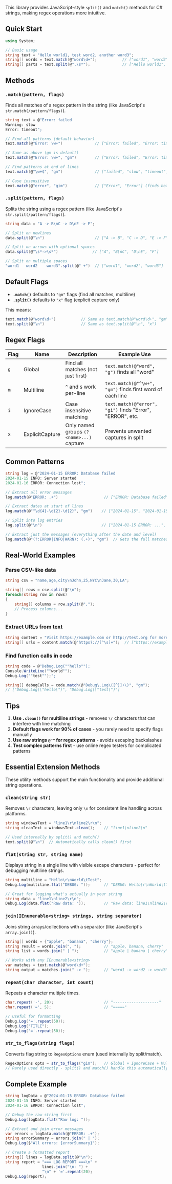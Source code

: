 

This library provides JavaScript-style `split()` and `match()` methods for C# strings, making regex operations more intuitive.

## Quick Start

```csharp
using System;

// Basic usage
string text = "Hello world1, test word2, another word3";
string[] words = text.match(@"word\d+");           // ["word1", "word2", "word3"]
string[] parts = text.split(@",\s*");              // ["Hello world1", "test word2", "another word3"]
```

## Methods

### `.match(pattern, flags)`

Finds all matches of a regex pattern in the string (like JavaScript's `str.match(/pattern/flags)`).

```csharp
string text = @"Error: failed
Warning: slow  
Error: timeout";

// Find all patterns (default behavior)
text.match(@"Error: \w+")              // ["Error: failed", "Error: timeout"]

// Same as above (gm is default)
text.match(@"Error: \w+", "gm")        // ["Error: failed", "Error: timeout"]

// Find patterns at end of lines
text.match(@"\w+$", "gm")              // ["failed", "slow", "timeout"]

// Case insensitive
text.match(@"error", "gim")            // ["Error", "Error"] (finds both)
```

### `.split(pattern, flags)`

Splits the string using a regex pattern (like JavaScript's `str.split(/pattern/flags)`).

```csharp
string data = "A -> B\nC -> D\nE -> F";

// Split on newlines
data.split(@"\n")                      // ["A -> B", "C -> D", "E -> F"]

// Split on arrows with optional spaces
data.split(@"\s*->\s*")               // ["A", "B\nC", "D\nE", "F"]

// Split on multiple spaces
"word1   word2    word3".split(@" +")  // ["word1", "word2", "word3"]
```

## Default Flags

- **`.match()`** defaults to `"gm"` flags (find all matches, multiline)
- **`.split()`** defaults to `"x"` flag (explicit capture only)

This means:

```csharp
text.match(@"word\d+")           // Same as text.match(@"word\d+", "gm")
text.split(@"\n")                // Same as text.split(@"\n", "x")
```

## Regex Flags

|Flag|Name|Description|Example Use|
|---|---|---|---|
|`g`|Global|Find all matches (not just first)|`text.match(@"word", "g")` finds all "word"|
|`m`|Multiline|`^` and `$` work per-line|`text.match(@"^\w+", "gm")` finds first word of each line|
|`i`|IgnoreCase|Case insensitive matching|`text.match(@"error", "gi")` finds "Error", "ERROR", etc.|
|`x`|ExplicitCapture|Only named groups `(?<name>...)` capture|Prevents unwanted captures in split|

## Common Patterns

```csharp
string log = @"2024-01-15 ERROR: Database failed
2024-01-15 INFO: Server started  
2024-01-16 ERROR: Connection lost";

// Extract all error messages
log.match(@"ERROR: .+")                    // ["ERROR: Database failed", "ERROR: Connection lost"]

// Extract dates at start of lines
log.match(@"^\d{4}-\d{2}-\d{2}", "gm")    // ["2024-01-15", "2024-01-15", "2024-01-16"]

// Split into log entries
log.split(@"\n")                          // ["2024-01-15 ERROR: ...", "2024-01-15 INFO: ...", ...]

// Extract just the messages (everything after the date and level)
log.match(@"(?:ERROR|INFO|WARN): (.+)", "gm")  // Gets the full matches
```

## Real-World Examples

### Parse CSV-like data

```csharp
string csv = "name,age,city\nJohn,25,NYC\nJane,30,LA";

string[] rows = csv.split(@"\n");
foreach(string row in rows)
{
    string[] columns = row.split(@",");
    // Process columns...
}
```

### Extract URLs from text

```csharp
string content = "Visit https://example.com or http://test.org for more info";
string[] urls = content.match(@"https?://[^\s]+");  // ["https://example.com", "http://test.org"]
```

### Find function calls in code

```csharp
string code = @"Debug.Log(""hello"");
Console.WriteLine(""world"");
Debug.Log(""test"");";

string[] debugCalls = code.match(@"Debug\.Log\([^)]+\)", "gm");  
// ["Debug.Log(\"hello\")", "Debug.Log(\"test\")"]
```

## Tips

1. **Use `.clean()` for multiline strings** - removes `\r` characters that can interfere with line matching
2. **Default flags work for 90% of cases** - you rarely need to specify flags manually
3. **Use raw strings `@""` for regex patterns** - avoids escaping backslashes
4. **Test complex patterns first** - use online regex testers for complicated patterns

## Essential Extension Methods

These utility methods support the main functionality and provide additional string operations.

### `clean(string str)`

Removes `\r` characters, leaving only `\n` for consistent line handling across platforms.

```csharp
string windowsText = "line1\r\nline2\r\n";
string cleanText = windowsText.clean();    // "line1\nline2\n"

// Used internally by split() and match()
text.split(@"\n")  // Automatically calls clean() first
```

### `flat(string str, string name)`

Displays string in a single line with visible escape characters - perfect for debugging multiline strings.

```csharp
string multiline = "Hello\r\nWorld\tTest";
Debug.Log(multiline.flat("DEBUG: "));      // "DEBUG: Hello\r\nWorld\tTest"

// Great for logging what's actually in your string
string data = "line1\nline2\r\n";
Debug.Log(data.flat("Raw data: "));        // "Raw data: line1\nline2\r\n"
```

### `join(IEnumerable<string> strings, string separator)`

Joins string arrays/collections with a separator (like JavaScript's `array.join()`).

```csharp
string[] words = {"apple", "banana", "cherry"};
string result = words.join(", ");          // "apple, banana, cherry"
string list = words.join(" | ");           // "apple | banana | cherry"

// Works with any IEnumerable<string>
var matches = text.match(@"word\d+");
string output = matches.join(" -> ");      // "word1 -> word2 -> word3"
```

### `repeat(char character, int count)`

Repeats a character multiple times.

```csharp
char.repeat('-', 20);                      // "--------------------"
char.repeat('=', 5);                       // "====="

// Useful for formatting
Debug.Log('='.repeat(50));
Debug.Log("TITLE");
Debug.Log('='.repeat(50));
```

### `str_to_flags(string flags)`

Converts flag string to `RegexOptions` enum (used internally by split/match).

```csharp
RegexOptions opts = str_to_flags("gim");   // Global + IgnoreCase + Multiline
// Rarely used directly - split() and match() handle this automatically
```

## Complete Example

```csharp
string logData = @"2024-01-15 ERROR: Database failed
2024-01-15 INFO: Server started  
2024-01-16 ERROR: Connection lost";

// Debug the raw string first
Debug.Log(logData.flat("Raw log: "));

// Extract and join error messages
var errors = logData.match(@"ERROR: .+");
string errorSummary = errors.join(" | ");
Debug.Log($"All errors: {errorSummary}");

// Create a formatted report
string[] lines = logData.split(@"\n");
string report = "=== LOG REPORT ===\n" + 
                lines.join("\n- ") + 
                "\n" + '='.repeat(20);
Debug.Log(report);
```